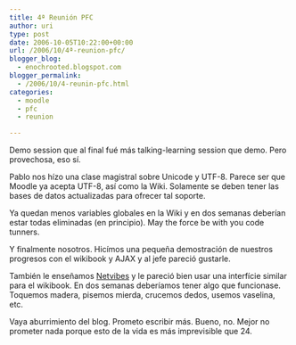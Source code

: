 ```yaml
---
title: 4ª Reunión PFC
author: uri
type: post
date: 2006-10-05T10:22:00+00:00
url: /2006/10/4ª-reunion-pfc/
blogger_blog:
  - enochrooted.blogspot.com
blogger_permalink:
  - /2006/10/4-reunin-pfc.html
categories:
  - moodle
  - pfc
  - reunion

---
```

Demo session que al final fué más talking-learning session que demo. Pero provechosa, eso sí. 

Pablo nos hízo una clase magistral sobre Unicode y UTF-8. Parece ser que Moodle ya acepta UTF-8, así como la Wiki. Solamente se deben tener las bases de datos actualizadas para ofrecer tal soporte.

Ya quedan menos variables globales en la Wiki y en dos semanas deberían estar todas eliminadas (en principio). May the force be with you code tunners.

Y finalmente nosotros. Hicímos una pequeña demostración de nuestros progresos con el wikibook y AJAX y al jefe pareció gustarle. 

También le enseñamos [Netvibes][1] y le pareció bien usar una interfície similar para el wikibook. En dos semanas deberíamos tener algo que funcionase. Toquemos madera, pisemos mierda, crucemos dedos, usemos vaselina, etc.

Vaya aburrimiento del blog. Prometo escribir más. Bueno, no. Mejor no prometer nada porque esto de la vida es más imprevisible que 24.

 [1]: http://www.netvibes.com